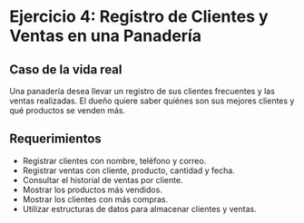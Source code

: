 # Ejercicio 4: Registro de Clientes y Ventas en una Panadería

## Caso de la vida real
Una panadería desea llevar un registro de sus clientes frecuentes y las ventas realizadas. El dueño quiere saber quiénes son sus mejores clientes y qué productos se venden más.

## Requerimientos
- Registrar clientes con nombre, teléfono y correo.
- Registrar ventas con cliente, producto, cantidad y fecha.
- Consultar el historial de ventas por cliente.
- Mostrar los productos más vendidos.
- Mostrar los clientes con más compras.
- Utilizar estructuras de datos para almacenar clientes y ventas.